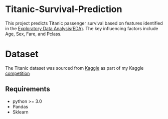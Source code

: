 # Titanic-Survival-Prediction
This project predicts Titanic passenger survival based on features identified in the [Exploratory Data Analysis(EDA)](https://github.com/Leelavathi-R/Titanic-Survival-EDA). The key influencing factors include Age, Sex, Fare, and Pclass.
# Dataset
The Titanic dataset was sourced from [Kaggle](https://www.kaggle.com/datasets/yasserh/titanic-dataset) as part of my Kaggle [competition](https://www.kaggle.com/competitions/titanic/overview)

## Requirements
* python >= 3.0
* Pandas
* Sklearn
